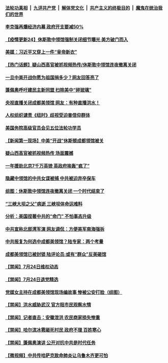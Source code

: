 

####  [法轮功真相](../../../../basic/blob/master/README.md?t=07252231) &nbsp;|&nbsp; [九评共产党](../../../../9ping.md/blob/master/README.md?t=07252231) &nbsp;|&nbsp; [解体党文化](../../../../jtdwh.md/blob/master/README.md?t=07252231)  &nbsp;|&nbsp; [共产主义的终极目的](../../../../gczydzjmd.md/blob/master/README.md?t=07252231) &nbsp;|&nbsp; [魔鬼在统治我们的世界](../../../../mgztzwmdsj.md/blob/master/README.md?t=07252231) 

#### [李克强再爆经济内幕 政府开支要减50%](../pages/prog204/a102902263.md?t=07252231) 

#### [【疫情更新24】休斯敦中领馆强制关闭细节曝光 美方破门而入](../pages/prog204/a102897569.md?t=07252231) 

#### [美媒：习近平又穿上一件“皇帝新衣”](../pages/prog204/a102902245.md?t=07252231) 

#### [【热门话题】疑山西高官被抓视频热传/休斯敦中领馆连夜撤离关闭](../pages/prog204/a102902231.md?t=07252231) 

#### [一旦中美开战你愿为祖国捐多少？网友回答亮了](../pages/prog204/a102902229.md?t=07252231) 

#### [蓬佩奥呼吁建民主新同盟 扫除美中“碎玻璃”](../pages/prog204/a102902190.md?t=07252231) 

#### [央视直播关闭成都美领馆 网友：有种直播洪水！](../pages/prog204/a102902192.md?t=07252231) 

#### [人权组织谴责《纽时》歧视受迫害信仰群体](../pages/prog204/a102902164.md?t=07252231) 

#### [美国务院高级官员会见五位法轮功学员](../pages/prog204/a102902156.md?t=07252231) 

#### [【新闻第一现场】中美“开战”休斯顿成都领馆被关](../pages/prog204/a102902158.md?t=07252231) 

#### [疑山西高官被抓视频热传 场面震撼](../pages/prog204/a102902131.md?t=07252231) 

#### [一年援助北京7千万英镑 英政府挨轰“疯了”](../pages/prog204/a102902128.md?t=07252231) 

#### [隐藏中领馆的中共女谍被捕 中共被迫弃卒保车](../pages/prog204/a102902103.md?t=07252231) 

#### [组图：休斯敦中领馆连夜撤离关闭 一个时代结束了](../pages/prog204/a102902055.md?t=07252231) 

#### [“三峡大坝之父”病逝 三峡坝体命运难料](../pages/prog204/a102902039.md?t=07252231) 

#### [分析：美国捏著中共的“命门” 不怕事态升级](../pages/prog204/a102902020.md?t=07252231) 



#### [中共宣称北部湾军演 网友调侃：方便美军南海强拆](../pages/prog204/a102901788.md?t=07252231) 

#### [中共报复为何选中成都美领馆？陆专家：两个考量](../pages/prog204/a102901775.md?t=07252231) 

#### [成都美领馆已被封锁 陆评论员:或有“群众”反美砸馆](../pages/prog204/a102901758.md?t=07252231) 

#### [【禁闻】7月24日维权动态](../pages/prog204/a102901884.md?t=07252231) 

#### [【禁闻】7月24日退党精选](../pages/prog204/a102901886.md?t=07252231) 

#### [党媒女主持在成都美领馆现场编故事 惨被公安打脸（组图）](../pages/prog204/a102901716.md?t=07252231) 

#### [【禁闻】洪水威胁武汉 官方阻市民观察水情](../pages/prog204/a102901817.md?t=07252231) 

#### [【禁闻】记者直击：安徽泄洪 农民商家损失惨重](../pages/prog204/a102901794.md?t=07252231) 

#### [【禁闻】哈尔滨冰雹砸死村民 政府不理 百姓寒心](../pages/prog204/a102901756.md?t=07252231) 


#### [【禁闻】蓬佩奥演讲  公开对抗中共是时代任务](../pages/prog204/a102901702.md?t=07252231) 

#### [【微视频】中共传哈萨克致命肺炎让乌鲁木齐更可怕](../pages/prog204/a102901704.md?t=07252231) 

